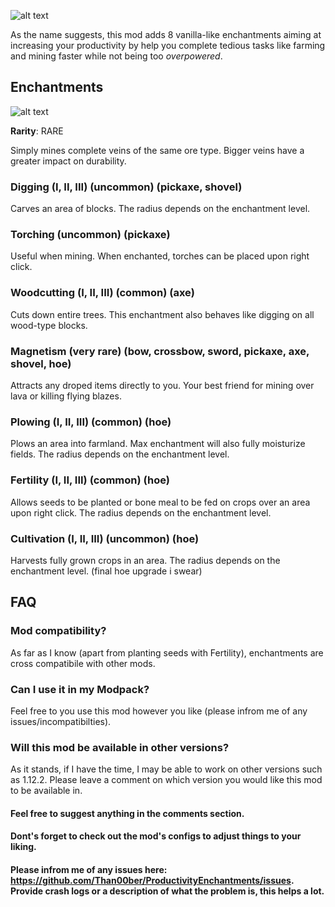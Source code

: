 
![alt text](https://github.com/noahgreff/ProductivityEnchantments/blob/master/Asset%202.png)

As the name suggests, this mod adds 8 vanilla-like enchantments aiming at increasing your productivity by help you complete tedious tasks like farming and mining faster while not being too _overpowered_. 

Enchantments
------------------

![alt text](https://github.com/noahgreff/ProductivityEnchantments/blob/master/Asset%204.png)

**Rarity**: RARE

Simply mines complete veins of the same ore type. Bigger veins have a greater impact on durability. 

### Digging (I, II, III) (uncommon) (pickaxe, shovel)

Carves an area of blocks. The radius depends on the enchantment level.

### Torching (uncommon) (pickaxe)

Useful when mining. When enchanted, torches can be placed upon right click. 

### Woodcutting (I, II, III) (common) (axe)

Cuts down entire trees. This enchantment also behaves like digging on all wood-type blocks.

### Magnetism (very rare) (bow, crossbow, sword, pickaxe, axe, shovel, hoe)

Attracts any droped items directly to you. Your best friend for mining over lava or killing flying blazes.

### Plowing (I, II, III) (common) (hoe)

Plows an area into farmland. Max enchantment will also fully moisturize fields. The radius depends on the enchantment level.

### Fertility (I, II, III) (common) (hoe)

Allows seeds to be planted or bone meal to be fed on crops over an area upon right click. The radius depends on the enchantment level.

### Cultivation (I, II, III) (uncommon) (hoe)

Harvests fully grown crops in an area. The radius depends on the enchantment level. (final hoe upgrade i swear)

## FAQ

### Mod compatibility?

As far as I know (apart from planting seeds with Fertility), enchantments are cross compatibile with other mods.

### Can I use it in my Modpack?

Feel free to you use this mod however you like (please infrom me of any issues/incompatibilties).

### Will this mod be available in other versions?

As it stands, if I have the time, I may be able to work on other versions such as 1.12.2. Please leave a comment on which version you would like this mod to be available in.

#### Feel free to suggest anything in the comments section.

#### Dont's forget to check out the mod's configs to adjust things to your liking.

#### Please infrom me of any issues here: https://github.com/Than00ber/ProductivityEnchantments/issues. Provide crash logs or a description of what the problem is, this helps a lot. 
